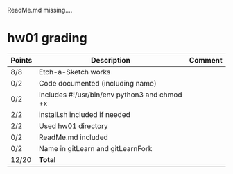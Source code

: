 ReadMe.md missing....

# hw01 grading

| Points      | Description | Comment
| ----------- | ----------- | -------
|  8/8 | Etch-a-Sketch works | 
|  0/2 | Code documented (including name) |
|  0/2 | Includes #!/usr/bin/env python3 and chmod +x |
|  2/2 | install.sh included if needed |
|  2/2 | Used hw01 directory |
|  0/2 | ReadMe.md included |
|  0/2 | Name in gitLearn and gitLearnFork | 
| 12/20 | **Total**